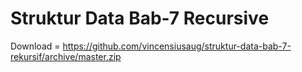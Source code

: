 # Struktur Data Bab-7 Recursive
  
Download = https://github.com/vincensiusaug/struktur-data-bab-7-rekursif/archive/master.zip
